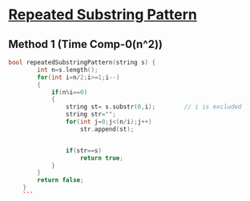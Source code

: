 <h1><a href="https://leetcode.com/problems/repeated-substring-pattern/">Repeated Substring Pattern</a></h1>

## Method 1 (Time Comp-0(n^2))

```cpp
bool repeatedSubstringPattern(string s) {
        int n=s.length();
        for(int i=n/2;i>=1;i--)
        {
            if(n%i==0)                
            {
                string st= s.substr(0,i);        // i is excluded
                string str="";
                for(int j=0;j<(n/i);j++)
                    str.append(st);


                if(str==s)
                    return true;
            }
        }
        return false;
    }
    ```
